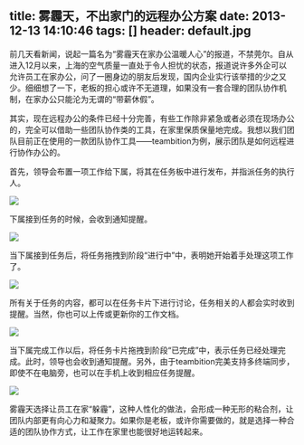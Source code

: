 title: 雾霾天，不出家门的远程办公方案
date: 2013-12-13 14:10:46
tags: []
header: default.jpg
---
前几天看新闻，说起一篇名为“雾霾天在家办公温暖人心”的报道，不禁莞尔。自从进入12月以来，上海的空气质量一直处于令人担忧的状态，报道说许多外企可以允许员工在家办公，问了一圈身边的朋友后发现，国内企业实行该举措的少之又少。细细想了一下，老板的担心或许不无道理，如果没有一套合理的团队协作机制，在家办公只能沦为无谓的“带薪休假”。

其实，现在远程办公的条件已经十分完善，有些工作除非紧急或者必须在现场办公的，完全可以借助一些团队协作类的工具，在家里保质保量地完成。我想以我们团队目前正在使用的一款团队协作工具——teambition为例，展示团队是如何远程进行协作办公的。

首先，领导会布置一项工作给下属，将其在任务板中进行发布，并指派任务的执行人。

![](/image/blog1212_1.jpg)

下属接到任务的时候，会收到通知提醒。

![](/image/blog1212_2.png)

当下属接到任务后，将任务拖拽到阶段“进行中”中，表明她开始着手处理这项工作了。

![](/image/blog1212_3.jpg)

所有关于任务的内容，都可以在任务卡片下进行讨论，任务相关的人都会实时收到提醒。当然，你也可以上传或更新你的工作文档。

![](/image/blog1212_4.png)

当下属完成工作以后，将任务卡片拖拽到阶段“已完成”中，表示任务已经处理完成。此时，领导也会收到通知提醒。另外，由于teambition完美支持多终端同步，即使不在电脑旁，也可以在手机上收到相应任务提醒。

![](/image/blog1212_5.png)

雾霾天选择让员工在家“躲霾”，这种人性化的做法，会形成一种无形的粘合剂，让团队内部更有向心力和凝聚力。如果你是老板，或许你需要做的，就是选择一种合适的团队协作方式，让工作在家里也能很好地运转起来。
